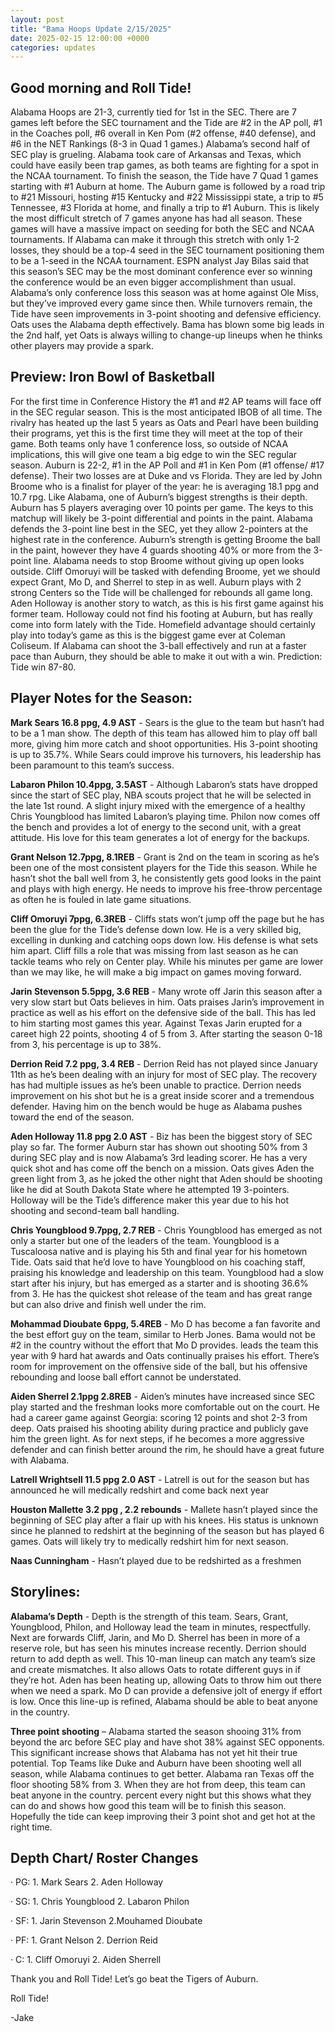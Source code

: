 ```yaml
---
layout: post
title: "Bama Hoops Update 2/15/2025"
date: 2025-02-15 12:00:00 +0000
categories: updates
---
```


## Good morning and Roll Tide! 

Alabama Hoops are 21-3, currently tied for 1st in the SEC. There are 7 games left before the SEC tournament and the Tide are #2 in the AP poll, #1 in the Coaches poll, #6 overall in Ken Pom (#2 offense, #40 defense), and #6 in the NET Rankings (8-3 in Quad 1 games.) Alabama’s second half of SEC play is grueling. Alabama took care of Arkansas and Texas, which could have easily been trap games, as both teams are fighting for a spot in the NCAA tournament. To finish the season, the Tide have 7 Quad 1 games starting with #1 Auburn at home. The Auburn game is followed by a road trip to #21 Missouri, hosting #15 Kentucky and #22 Mississippi state, a trip to #5 Tennessee, #3 Florida at home, and finally a trip to #1 Auburn. This is likely the most difficult stretch of 7 games anyone has had all season. These games will have a massive impact on seeding for both the SEC and NCAA tournaments. If Alabama can make it through this stretch with only 1-2 losses, they should be a top-4 seed in the SEC tournament positioning them to be a 1-seed in the NCAA tournament. ESPN analyst Jay Bilas said that this season’s SEC may be the most dominant conference ever so winning the conference would be an even bigger accomplishment than usual. Alabama’s only conference loss this season was at home against Ole Miss, but they’ve improved every game since then. While turnovers remain, the Tide have seen improvements in 3-point shooting and defensive efficiency. Oats uses the Alabama depth effectively. Bama has blown some big leads in the 2nd half, yet Oats is always willing to change-up lineups when he thinks other players may provide a spark.


## Preview: Iron Bowl of Basketball

For the first time in Conference History the #1 and #2 AP teams will face off in the SEC regular season. This is the most anticipated IBOB of all time. The rivalry has heated up the last 5 years as Oats and Pearl have been building their programs, yet this is the first time they will meet at the top of their game. Both teams only have 1 conference loss, so outside of NCAA implications, this will give one team a big edge to win the SEC regular season. Auburn is 22-2, #1 in the AP Poll and #1 in Ken Pom (#1 offense/ #17 defense). Their two losses are at Duke and vs Florida. They are led by John Broome who is a finalist for player of the year: he is averaging 18.1 ppg and 10.7 rpg. Like Alabama, one of Auburn’s biggest strengths is their depth. Auburn has 5 players averaging over 10 points per game. The keys to this matchup will likely be 3-point differential and points in the paint. Alabama defends the 3-point line best in the SEC, yet they allow 2-pointers at the highest rate in the conference. Auburn’s strength is getting Broome the ball in the paint, however they have 4 guards shooting 40% or more from the 3-point line. Alabama needs to stop Broome without giving up open looks outside. Cliff Omoruyi will be tasked with defending Broome, yet we should expect Grant, Mo D, and Sherrel to step in as well. Auburn plays with 2 strong Centers so the Tide will be challenged for rebounds all game long. Aden Holloway is another story to watch, as this is his first game against his former team. Holloway could not find his footing at Auburn, but has really come into form lately with the Tide. Homefield advantage should certainly play into today’s game as this is the biggest game ever at Coleman Coliseum. If Alabama can shoot the 3-ball effectively and run at a faster pace than Auburn, they should be able to make it out with a win. Prediction: Tide win 87-80.


## Player Notes for the Season: 

**Mark Sears 16.8 ppg, 4.9 AST** - Sears is the glue to the team but hasn’t had to be a 1 man show. The depth of this team has allowed him to play off ball more, giving him more catch and shoot opportunities. His 3-point shooting is up to 35.7%. While Sears could improve his turnovers, his leadership has been paramount to this team’s success. 

**Labaron Philon 10.4ppg, 3.5AST** - Although Labaron’s stats have dropped since the start of SEC play, NBA scouts project that he will be selected in the late 1st round. A slight injury mixed with the emergence of a healthy Chris Youngblood has limited Labaron’s playing time. Philon now comes off the bench and provides a lot of energy to the second unit, with a great attitude. His love for this team generates a lot of energy for the backups.

**Grant Nelson 12.7ppg, 8.1REB** - Grant is 2nd  on the team in scoring as he’s been one of the most consistent players for the Tide this season. While he hasn’t shot the ball well from 3, he consistently gets good looks in the paint and plays with high energy. He needs to improve his free-throw percentage as often he is fouled in late game situations.

**Cliff Omoruyi 7ppg, 6.3REB** - Cliffs stats won’t jump off the page but he has been the glue for the Tide’s defense down low. He is a very skilled big, excelling in dunking and catching oops down low. His defense is what sets him apart. Cliff fills a role that was missing from last season as he can tackle teams who rely on Center play. While his minutes per game are lower than we may like, he will make a big impact on games moving forward.  

**Jarin Stevenson 5.5ppg, 3.6 REB** - Many wrote off Jarin this season after a very slow start but Oats believes in him. Oats praises Jarin’s improvement in practice as well as his effort on the defensive side of the ball. This has led to him starting most games this year. Against Texas Jarin erupted for a careet high 22 points, shooting 4 of 5 from 3. After starting the season 0-18 from 3, his percentage is up to 38%.

**Derrion Reid 7.2 ppg, 3.4 REB** - Derrion Reid has not played since January 11th as he’s been dealing with an injury for most of SEC play. The recovery has had multiple issues as he’s been unable to practice. Derrion needs improvement on his shot but he is a great inside scorer and a tremendous defender. Having him on the bench would be huge as Alabama pushes toward the end of the season.

**Aden Holloway 11.8 ppg 2.0 AST** - Biz has been the biggest story of SEC play so far. The former Auburn star has shown out shooting 50% from 3 during SEC play and is now Alabama’s 3rd leading scorer. He has a very quick shot and has come off the bench on a mission. Oats gives Aden the green light from 3, as he joked the other night that Aden should be shooting like he did at South Dakota State where he attempted 19 3-pointers. Holloway will be the Tide’s difference maker this year due to his hot shooting and second-team ball handling.

**Chris Youngblood 9.7ppg, 2.7 REB** - Chris Youngblood has emerged as not only a starter but one of the leaders of the team. Youngblood is a Tuscaloosa native and is playing his 5th and final year for his hometown Tide. Oats said that he’d love to have Youngblood on his coaching staff, praising his knowledge and leadership on this team. Youngblood had a slow start after his injury, but has emerged as a starter and is shooting 36.6% from 3. He has the quickest shot release of the team and has great range but can also drive and finish well under the rim.

**Mohammad Dioubate 6ppg, 5.4REB** - Mo D has become a fan favorite and the best effort guy on the team, similar to Herb Jones. Bama would not be #2 in the country without the effort that Mo D provides.  leads the team this year with 9 hard hat awards and Oats continually praises his effort. There’s room for improvement on the offensive side of the ball, but his offensive rebounding and loose ball effort cannot be understated.

**Aiden Sherrel 2.1ppg 2.8REB** - Aiden’s minutes have increased since SEC play started and the freshman looks more comfortable out on the court. He had a career game against Georgia: scoring 12 points and shot 2-3 from deep. Oats praised his shooting ability during practice and publicly gave him the green light. As for next steps, if he becomes a more aggressive defender and can finish better around the rim, he should have a great future with Alabama.

**Latrell Wrightsell 11.5 ppg 2.0 AST** - Latrell is out for the season but has announced he will medically redshirt and come back next year 

**Houston Mallette 3.2 ppg , 2.2 rebounds** - Mallete hasn’t played since the beginning of SEC play after a flair up with his knees. His status is unknown since he planned to redshirt at the beginning of the season but has played 6 games. Oats will likely try to medically redshirt him for next season. 

**Naas Cunningham** - Hasn’t played due to be redshirted as a freshmen 

 
## Storylines:

**Alabama’s Depth** -  Depth is the strength of this team. Sears, Grant, Youngblood, Philon, and Holloway lead the team in minutes, respectfully. Next are forwards Cliff, Jarin, and Mo D. Sherrel has been in more of a reserve role, but has seen his minutes increase recently. Derrion should return to add depth as well. This 10-man lineup can match any team’s size and create mismatches. It also allows Oats to rotate different guys in if they’re hot. Aden has been heating up, allowing Oats to throw him out there when we need a spark. Mo D can provide a defensive jolt of energy if effort is low. Once this line-up is refined, Alabama should be able to beat anyone in the country.

**Three point shooting** – Alabama started the season shooing 31% from beyond the arc before SEC play and have shot 38% against SEC opponents. This significant increase shows that Alabama has not yet hit their true potential. Top Teams like Duke and Auburn have been shooting well all season, while Alabama continues to get better. Alabama ran Texas off the floor shooting 58% from 3. When they are hot from deep, this team can beat anyone in the country. percent every night but this shows what they can do and shows how good this team will be to finish this season. Hopefully the tide can keep improving their 3 point shot and get hot at the right time. 


## Depth Chart/ Roster Changes

·       PG: 1. Mark Sears 2. Aden Holloway 

·       SG: 1. Chris Youngblood 2. Labaron Philon

·       SF: 1. Jarin Stevenson 2.Mouhamed Dioubate 

·       PF: 1. Grant Nelson 2. Derrion Reid

·       C: 1. Cliff Omoruyi 2. Aiden Sherrell 

 

Thank you and Roll Tide! Let’s go beat the Tigers of Auburn.

Roll Tide!

-Jake